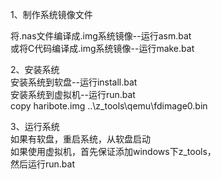 1、制作系统镜像文件  

将.nas文件编译成.img系统镜像--运行asm.bat  
或将C代码编译成.img系统镜像--运行make.bat  

2、安装系统  
安装系统到软盘--运行install.bat  
安装系统到虚拟机--运行run.bat  
copy haribote.img ..\z_tools\qemu\fdimage0.bin  

3、运行系统  
如果有软盘，重启系统，从软盘启动  
如果使用虚拟机，首先保证添加windows下z_tools，  
然后运行run.bat  

